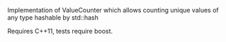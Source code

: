 Implementation of ValueCounter which allows counting unique values of any type hashable by std::hash

Requires C++11, tests require boost.

